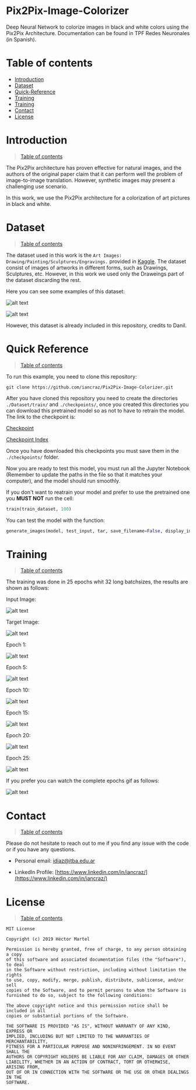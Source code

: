 # Pix2Pix-Image-Colorizer

Deep Neural Network to colorize images in black and white colors using the Pix2Pix Architecture. Documentation can be found in TPF Redes Neuronales (in Spanish).

# Table of contents

* [Introduction](#Introduction)
* [Dataset](#Dataset)
* [Quick-Reference](#Quick-Reference)
* [Training](#Training)
* [Training](#training)
* [Contact](#Contact)
* [License](#License)

# Introduction
>[Table of contents](#table-of-contents)

The Pix2Pix architecture has proven effective for natural images, and the authors of the original paper claim that it can perform well the problem of image-to-image translation. However, synthetic images may present a challenging use scenario. 

In this work, we use the Pix2Pix architecture for a colorization of art pictures in black and white.

# Dataset
>[Table of contents](#table-of-contents)

The dataset used in this work is the `Art Images: Drawing/Painting/Sculptures/Engravings.` provided in [Kaggle](https://www.kaggle.com/thedownhill/art-images-drawings-painting-sculpture-engraving). The dataset consist of images of artworks in different forms, such as Drawings, Sculptures, etc. However, in this work we used only the Draweings part of the dataset discarding the rest.

Here you can see some examples of this dataset:

![alt text](https://github.com/iancraz/Pix2Pix-Image-Colorizer/blob/main/example1.jpg?raw=true "Example 1")


![alt text](https://github.com/iancraz/Pix2Pix-Image-Colorizer/blob/main/example2.jpg?raw=true "Example 2")

However, this dataset is already included in this repository, credits to Danil.

# Quick Reference
>[Table of contents](#table-of-contents)

To run this example, you need to clone this repository:

```
git clone https://github.com/iancraz/Pix2Pix-Image-Colorizer.git
```

After you have cloned this repository you need to create the directories `./Dataset/train/` and `./checkpoints/`, once you created this directories you can download this pretrained model so as not to have to retrain the model. The link to the checkpoint is:

[Checkpoint](https://drive.google.com/file/d/10uJ-W6xV7viHc0UWiHsMUY4xFCFt4Ab5/view?usp=sharing)

[Checkpoint Index](https://drive.google.com/file/d/10xVxfjFAN9A9nUKLIAe_3dh6yIP0_9Mw/view?usp=sharing)

Once you have downloaded this checkpoints you must save them in the `./checkpoints/` folder.

Now you are ready to test this model, you must run all the Jupyter Notebook (Remember to update the paths in the file so that it matches your computer), and the model should run smoothly. 

If you don't want to reatrain your model and prefer to use the pretrained one you **MUST NOT** run the cell:

```Python
train(train_dataset, 100)
```

You can test the model with the function:

```Python
generate_images(model, test_input, tar, save_filename=False, display_imgs=True)
```

# Training
>[Table of contents](#table-of-contents)

The training was done in 25 epochs whit 32 long batchsizes, the results are shown as follows:

Input Image:

![alt text](https://github.com/iancraz/Pix2Pix-Image-Colorizer/blob/main/input.jpg?raw=true "Input")

Target Image:

![alt text](https://github.com/iancraz/Pix2Pix-Image-Colorizer/blob/main/target.jpg?raw=true "Target")

Epoch 1:

![alt text](https://github.com/iancraz/Pix2Pix-Image-Colorizer/blob/main/0_0.jpg?raw=true "Epoch 1")

Epoch 5:

![alt text](https://github.com/iancraz/Pix2Pix-Image-Colorizer/blob/main/0_5.jpg?raw=true "Epoch 5")

Epoch 10:

![alt text](https://github.com/iancraz/Pix2Pix-Image-Colorizer/blob/main/0_10.jpg?raw=true "Epoch 10")

Epoch 15:

![alt text](https://github.com/iancraz/Pix2Pix-Image-Colorizer/blob/main/0_15.jpg?raw=true "Epoch 15")

Epoch 20:

![alt text](https://github.com/iancraz/Pix2Pix-Image-Colorizer/blob/main/0_20.jpg?raw=true "Epoch 20")

Epoch 25:

![alt text](https://github.com/iancraz/Pix2Pix-Image-Colorizer/blob/main/0_25.jpg?raw=true "Epoch 25")

If you prefer you can watch the complete epochs gif as follows:

![alt text](https://github.com/iancraz/Pix2Pix-Image-Colorizer/blob/main/Training_epochs.gif?raw=true "Training")

# Contact
>[Table of contents](#table-of-contents)

Please do not hesitate to reach out to me if you find any issue with the code or if you have any questions.

* Personal email: [idiaz@itba.edu.ar](mailto:idiaz@itba.edu.ar)

* LinkedIn Profile: [https://www.linkedin.com/in/iancraz/](https://www.linkedin.com/in/iancraz/)

# License
>[Table of contents](#table-of-contents)

```
MIT License

Copyright (c) 2019 Héctor Martel

Permission is hereby granted, free of charge, to any person obtaining a copy
of this software and associated documentation files (the "Software"), to deal
in the Software without restriction, including without limitation the rights
to use, copy, modify, merge, publish, distribute, sublicense, and/or sell
copies of the Software, and to permit persons to whom the Software is
furnished to do so, subject to the following conditions:

The above copyright notice and this permission notice shall be included in all
copies or substantial portions of the Software.

THE SOFTWARE IS PROVIDED "AS IS", WITHOUT WARRANTY OF ANY KIND, EXPRESS OR
IMPLIED, INCLUDING BUT NOT LIMITED TO THE WARRANTIES OF MERCHANTABILITY,
FITNESS FOR A PARTICULAR PURPOSE AND NONINFRINGEMENT. IN NO EVENT SHALL THE
AUTHORS OR COPYRIGHT HOLDERS BE LIABLE FOR ANY CLAIM, DAMAGES OR OTHER
LIABILITY, WHETHER IN AN ACTION OF CONTRACT, TORT OR OTHERWISE, ARISING FROM,
OUT OF OR IN CONNECTION WITH THE SOFTWARE OR THE USE OR OTHER DEALINGS IN THE
SOFTWARE.
```
